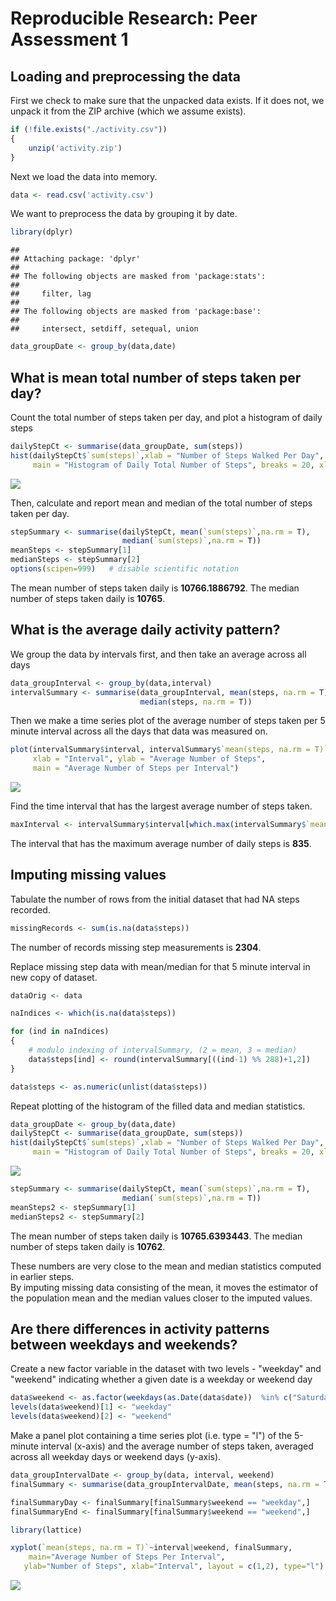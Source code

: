 # Reproducible Research: Peer Assessment 1


## Loading and preprocessing the data

First we check to make sure that the unpacked data exists. If it does not, we unpack it from the ZIP archive (which we assume exists).


```r
if (!file.exists("./activity.csv"))
{
    unzip('activity.zip')
}
```

Next we load the data into memory.


```r
data <- read.csv('activity.csv')
```

We want to preprocess the data by grouping it by date.


```r
library(dplyr)
```

```
## 
## Attaching package: 'dplyr'
## 
## The following objects are masked from 'package:stats':
## 
##     filter, lag
## 
## The following objects are masked from 'package:base':
## 
##     intersect, setdiff, setequal, union
```

```r
data_groupDate <- group_by(data,date)
```


## What is mean total number of steps taken per day?

Count the total number of steps taken per day, and plot a histogram of daily steps


```r
dailyStepCt <- summarise(data_groupDate, sum(steps))
hist(dailyStepCt$`sum(steps)`,xlab = "Number of Steps Walked Per Day",
     main = "Histogram of Daily Total Number of Steps", breaks = 20, xlim = c(0,25000))
```

![](PA1_template_files/figure-html/unnamed-chunk-4-1.png) 

Then, calculate and report mean and median of the total number of steps taken per day.


```r
stepSummary <- summarise(dailyStepCt, mean(`sum(steps)`,na.rm = T), 
                         median(`sum(steps)`,na.rm = T))
meanSteps <- stepSummary[1]
medianSteps <- stepSummary[2]
options(scipen=999)   # disable scientific notation
```
  
The mean number of steps taken daily is **10766.1886792**.
The median number of steps taken daily is **10765**.

## What is the average daily activity pattern?

We group the data by intervals first, and then take an average across all days


```r
data_groupInterval <- group_by(data,interval)
intervalSummary <- summarise(data_groupInterval, mean(steps, na.rm = T),
                             median(steps, na.rm = T))
```

Then we make a time series plot of the average number of steps taken per 5 minute interval across all the days that data was measured on.


```r
plot(intervalSummary$interval, intervalSummary$`mean(steps, na.rm = T)`,type = "l",
     xlab = "Interval", ylab = "Average Number of Steps", 
     main = "Average Number of Steps per Interval")
```

![](PA1_template_files/figure-html/unnamed-chunk-7-1.png) 

Find the time interval that has the largest average number of steps taken.


```r
maxInterval <- intervalSummary$interval[which.max(intervalSummary$`mean(steps, na.rm = T)`)]
```
  
The interval that has the maximum average number of daily steps is **835**. 

## Imputing missing values

Tabulate the number of rows from the initial dataset that had NA steps recorded.


```r
missingRecords <- sum(is.na(data$steps))
```
  
The number of records missing step measurements is **2304**.

Replace missing step data with mean/median for that 5 minute interval in new copy of dataset.


```r
dataOrig <- data

naIndices <- which(is.na(data$steps))

for (ind in naIndices)
{
    # modulo indexing of intervalSummary, (2 = mean, 3 = median)
    data$steps[ind] <- round(intervalSummary[((ind-1) %% 288)+1,2])  
}

data$steps <- as.numeric(unlist(data$steps))
```

Repeat plotting of the histogram of the filled data and median statistics.


```r
data_groupDate <- group_by(data,date)
dailyStepCt <- summarise(data_groupDate, sum(steps))
hist(dailyStepCt$`sum(steps)`,xlab = "Number of Steps Walked Per Day",
     main = "Histogram of Daily Total Number of Steps", breaks = 20, xlim = c(0,25000))
```

![](PA1_template_files/figure-html/unnamed-chunk-11-1.png) 

```r
stepSummary <- summarise(dailyStepCt, mean(`sum(steps)`,na.rm = T), 
                         median(`sum(steps)`,na.rm = T))
meanSteps2 <- stepSummary[1]
medianSteps2 <- stepSummary[2]
```
  
The mean number of steps taken daily is **10765.6393443**.
The median number of steps taken daily is **10762**.

These numbers are very close to the mean and median statistics computed in earlier steps.  
By imputing missing data consisting of the mean, it moves the estimator of the population mean and the median values closer to the imputed values.

## Are there differences in activity patterns between weekdays and weekends?
 
Create a new factor variable in the dataset with two levels - "weekday" and "weekend" indicating whether a given date is a weekday or weekend day 
 

```r
data$weekend <- as.factor(weekdays(as.Date(data$date))  %in% c("Saturday","Sunday"))
levels(data$weekend)[1] <- "weekday"
levels(data$weekend)[2] <- "weekend"
```

Make a panel plot containing a time series plot (i.e. type = "l") of the 5-minute interval (x-axis) and the average number of steps taken, averaged across all weekday days or weekend days (y-axis).


```r
data_groupIntervalDate <- group_by(data, interval, weekend)
finalSummary <- summarise(data_groupIntervalDate, mean(steps, na.rm = T))

finalSummaryDay <- finalSummary[finalSummary$weekend == "weekday",]
finalSummaryEnd <- finalSummary[finalSummary$weekend == "weekend",]

library(lattice)

xyplot(`mean(steps, na.rm = T)`~interval|weekend, finalSummary,
  	main="Average Number of Steps Per Interval", 
   ylab="Number of Steps", xlab="Interval", layout = c(1,2), type="l")
```

![](PA1_template_files/figure-html/unnamed-chunk-13-1.png) 
